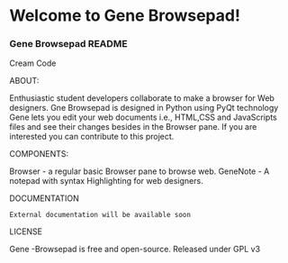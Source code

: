 # Welcome to Gene Browsepad!
### Gene Browsepad README

Cream Code


ABOUT:

Enthusiastic student developers collaborate to make a browser for Web designers.
Gne Browsepad is designed in Python using PyQt technology 
Gene lets you edit your web documents i.e., HTML,CSS and JavaScripts files and see their changes besides in the Browser pane.
If you are interested you can contribute to this project.

COMPONENTS:

  Browser - a regular basic Browser pane to browse web.
  GeneNote - A notepad with syntax Highlighting for web designers.
  

DOCUMENTATION

    External documentation will be available soon

LICENSE

  Gene -Browsepad is free and open-source. Released under GPL v3

